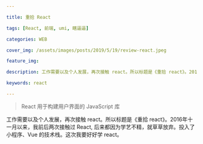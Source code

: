 ```yaml
---

title: 重拾 React

tags: [React, 前端, umi, 瞎逼逼]

categories: WEB

cover_img: /assets/images/posts/2019/5/19/review-react.jpeg

feature_img:

description: 工作需要以及个人发展，再次接触 react。所以标题是《重拾 react》。2016年十一月以来，我前后两次接触过 React, 后来都因为学艺不精，就草草放弃。投入了 小程序、Vue 的技术栈。这次的机会不要放过。

keywords: react

---
```


> React 用于构建用户界面的 JavaScript 库

工作需要以及个人发展，再次接触 react。所以标题是《重拾 react》。2016年十一月以来，我前后两次接触过 React, 后来都因为学艺不精，就草草放弃。投入了 小程序、Vue 的技术栈。这次我要好好学 react。